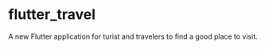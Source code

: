 # flutter_travel

A new Flutter application for turist and travelers to find a good place to visit. 

